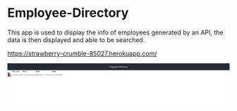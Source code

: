 # Employee-Directory

This app is used to display the info of employees generated by an API, the data is then displayed and able to be searched.

https://strawberry-crumble-85027.herokuapp.com/  

![Screenshot of site](/assets/screenshots/empdir.png?raw=true "Screenshot of site")